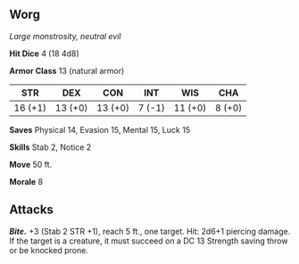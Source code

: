## Worg

*Large monstrosity, neutral evil*

**Hit Dice** 4 (18 4d8)

**Armor Class** 13 (natural armor)

| STR     | DEX     | CON     | INT     | WIS     | CHA     |
|---------|---------|---------|---------|---------|---------|
| 16 (+1) | 13 (+0) | 13 (+0) |  7 (-1) | 11 (+0) |  8 (+0) |

**Saves** Physical 14, Evasion 15, Mental 15, Luck 15

**Skills** Stab 2, Notice 2

**Move** 50 ft.

**Morale** 8

## Attacks

***Bite.*** +3 (Stab 2 STR +1), reach 5 ft., one target. Hit: 2d6+1 piercing damage. If the target is a creature, it must succeed on a DC 13 Strength saving throw or be knocked prone.

